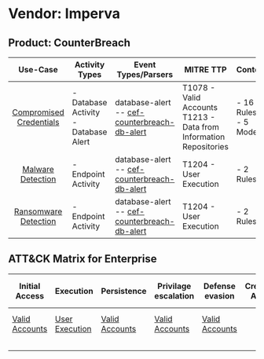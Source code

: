 Vendor: Imperva
===============
Product: CounterBreach
----------------------
|                                 Use-Case                                  | Activity Types                          | Event Types/Parsers                                                                                             | MITRE TTP                                                                | Content                    |
|:-------------------------------------------------------------------------:| --------------------------------------- | --------------------------------------------------------------------------------------------------------------- | ------------------------------------------------------------------------ | -------------------------- |
| [Compromised Credentials](../UseCases/usecase_compromised_credentials.md) | - Database Activity<br>- Database Alert |  database-alert<br> -- [cef-counterbreach-db-alert](../Parsers/parserContent_cef-counterbreach-db-alert.md)<br> | T1078 - Valid Accounts<br>T1213 - Data from Information Repositories<br> |  - 16 Rules<br> - 5 Models |
|       [Malware Detection](../UseCases/usecase_malware_detection.md)       | - Endpoint Activity                     |  database-alert<br> -- [cef-counterbreach-db-alert](../Parsers/parserContent_cef-counterbreach-db-alert.md)<br> | T1204 - User Execution<br>                                               |  - 2 Rules<br>             |
|    [Ransomware Detection](../UseCases/usecase_ransomware_detection.md)    | - Endpoint Activity                     |  database-alert<br> -- [cef-counterbreach-db-alert](../Parsers/parserContent_cef-counterbreach-db-alert.md)<br> | T1204 - User Execution<br>                                               |  - 2 Rules<br>             |

ATT&CK Matrix for Enterprise
----------------------------
| Initial Access                                                      | Execution                                                           | Persistence                                                         | Privilage escalation                                                | Defense evasion                                                     | Credential Access | Discovery | Lateral Movement | Collection                                                                              | Command and Control | Exfiltration | Impact |
| ------------------------------------------------------------------- | ------------------------------------------------------------------- | ------------------------------------------------------------------- | ------------------------------------------------------------------- | ------------------------------------------------------------------- | ----------------- | --------- | ---------------- | --------------------------------------------------------------------------------------- | ------------------- | ------------ | ------ |
| [Valid Accounts](https://attack.mitre.org/techniques/T1078)<br><br> | [User Execution](https://attack.mitre.org/techniques/T1204)<br><br> | [Valid Accounts](https://attack.mitre.org/techniques/T1078)<br><br> | [Valid Accounts](https://attack.mitre.org/techniques/T1078)<br><br> | [Valid Accounts](https://attack.mitre.org/techniques/T1078)<br><br> |                   |           |                  | [Data from Information Repositories](https://attack.mitre.org/techniques/T1213)<br><br> |                     |              |        |